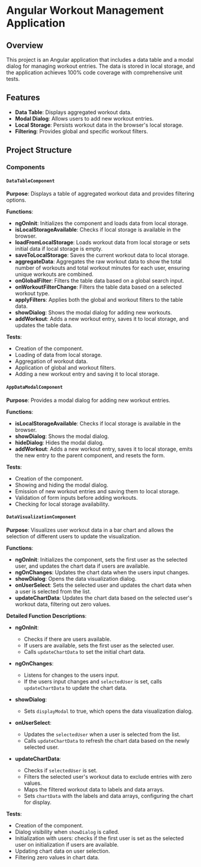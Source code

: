 # Angular Workout Management Application

## Overview

This project is an Angular application that includes a data table and a modal dialog for managing workout entries. The data is stored in local storage, and the application achieves 100% code coverage with comprehensive unit tests.

## Features

- **Data Table**: Displays aggregated workout data.
- **Modal Dialog**: Allows users to add new workout entries.
- **Local Storage**: Persists workout data in the browser's local storage.
- **Filtering**: Provides global and specific workout filters.

## Project Structure

### Components

#### `DataTableComponent`

**Purpose**: Displays a table of aggregated workout data and provides filtering options.

**Functions**:
- **ngOnInit**: Initializes the component and loads data from local storage.
- **isLocalStorageAvailable**: Checks if local storage is available in the browser.
- **loadFromLocalStorage**: Loads workout data from local storage or sets initial data if local storage is empty.
- **saveToLocalStorage**: Saves the current workout data to local storage.
- **aggregateData**: Aggregates the raw workout data to show the total number of workouts and total workout minutes for each user, ensuring unique workouts are combined.
- **onGlobalFilter**: Filters the table data based on a global search input.
- **onWorkoutFilterChange**: Filters the table data based on a selected workout type.
- **applyFilters**: Applies both the global and workout filters to the table data.
- **showDialog**: Shows the modal dialog for adding new workouts.
- **addWorkout**: Adds a new workout entry, saves it to local storage, and updates the table data.

**Tests**:
- Creation of the component.
- Loading of data from local storage.
- Aggregation of workout data.
- Application of global and workout filters.
- Adding a new workout entry and saving it to local storage.

#### `AppDataModalComponent`

**Purpose**: Provides a modal dialog for adding new workout entries.

**Functions**:
- **isLocalStorageAvailable**: Checks if local storage is available in the browser.
- **showDialog**: Shows the modal dialog.
- **hideDialog**: Hides the modal dialog.
- **addWorkout**: Adds a new workout entry, saves it to local storage, emits the new entry to the parent component, and resets the form.

**Tests**:
- Creation of the component.
- Showing and hiding the modal dialog.
- Emission of new workout entries and saving them to local storage.
- Validation of form inputs before adding workouts.
- Checking for local storage availability.

#### `DataVisualizationComponent`

**Purpose**: Visualizes user workout data in a bar chart and allows the selection of different users to update the visualization.

**Functions**:
- **ngOnInit**: Initializes the component, sets the first user as the selected user, and updates the chart data if users are available.
- **ngOnChanges**: Updates the chart data when the users input changes.
- **showDialog**: Opens the data visualization dialog.
- **onUserSelect**: Sets the selected user and updates the chart data when a user is selected from the list.
- **updateChartData**: Updates the chart data based on the selected user's workout data, filtering out zero values.

**Detailed Function Descriptions**:

- **ngOnInit**:
  - Checks if there are users available.
  - If users are available, sets the first user as the selected user.
  - Calls `updateChartData` to set the initial chart data.

- **ngOnChanges**:
  - Listens for changes to the users input.
  - If the users input changes and `selectedUser` is set, calls `updateChartData` to update the chart data.

- **showDialog**:
  - Sets `displayModal` to true, which opens the data visualization dialog.

- **onUserSelect**:
  - Updates the `selectedUser` when a user is selected from the list.
  - Calls `updateChartData` to refresh the chart data based on the newly selected user.

- **updateChartData**:
  - Checks if `selectedUser` is set.
  - Filters the selected user's workout data to exclude entries with zero values.
  - Maps the filtered workout data to labels and data arrays.
  - Sets `chartData` with the labels and data arrays, configuring the chart for display.

**Tests**:
- Creation of the component.
- Dialog visibility when `showDialog` is called.
- Initialization with users: checks if the first user is set as the selected user on initialization if users are available.
- Updating chart data on user selection.
- Filtering zero values in chart data.
